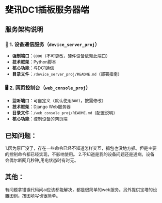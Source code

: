 
# 斐讯DC1插板服务器端

## 服务架构说明
### 🔧 1. 设备通信服务（`device_server_proj`）
- **强制端口**：`8000`（不可更改，硬件设备依赖此端口）
- **技术框架**：Python脚本
- **核心功能**：与DC1通信
- **目录文件**：`/device_server_proj/README.md`（部署指南）

### 🖥 2. 网页控制台（`web_console_proj`）
- **监听端口**：可自定义（默认使用`8001`，按需修改）
- **技术框架**：Django Web服务器
- **目录文件**：`/web_console_proj/README.md`（配置说明）
- **核心功能**：控制设备的网页端



## 已知问题：
1.因为原厂没了，存在一些命令已经不知道怎样交互，抓包也没地方抓。但是主要的控制命令都已经实现，不影响使用。
2.不知道是我的设备问题还是通病，设备会偶尔断网几秒钟,用电状态时有时无。



## 其他：
有问题拿错误代码问ai应该都能解决，都是很简单的web服务。另外提供宝塔的设置图例，按图填写也很简单。
